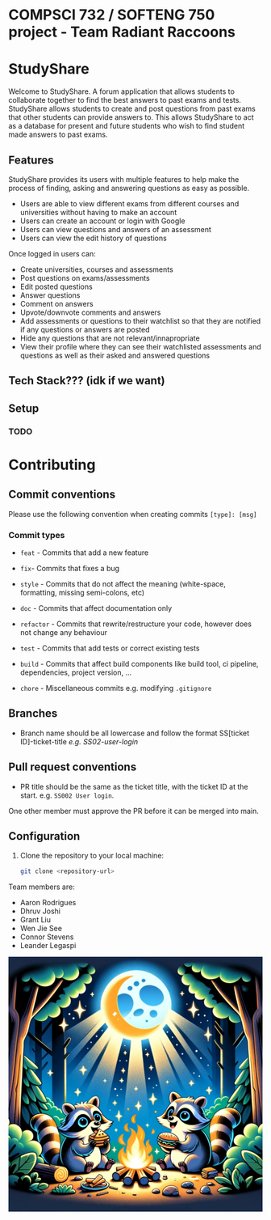 # COMPSCI 732 / SOFTENG 750 project - Team Radiant Raccoons
# StudyShare
Welcome to StudyShare. A forum application that allows students to collaborate together to find the best answers to past exams and tests. StudyShare allows students to create and post questions from past exams that other students can provide answers to. This allows StudyShare to act as a database for present and future students who wish to find student made answers to past exams. 

## Features
StudyShare provides its users with multiple features to help make the process of finding, asking and answering questions as easy as possible.
 - Users are able to view different exams from different courses and universities without having to make an account
 - Users can create an account or login with Google
 - Users can view questions and answers of an assessment
 - Users can view the edit history of questions
 
 Once logged in users can:
 - Create universities, courses and assessments
 - Post questions on exams/assessments
 - Edit posted questions
 - Answer questions
 - Comment on answers
 - Upvote/downvote comments and answers
 - Add assessments or questions to their watchlist so that they are notified if any questions or answers are posted
 - Hide any questions that are not relevant/innapropriate
 - View their profile where they can see their watchlisted assessments and questions as well as their asked and answered questions

## Tech Stack??? (idk if we want)

## Setup
### TODO

# Contributing 

## Commit conventions

Please use the following convention when creating commits `[type]: [msg]`

### Commit types

- `feat` - Commits that add a new feature

- `fix`- Commits that fixes a bug

- `style` - Commits that do not affect the meaning (white-space, formatting, missing semi-colons, etc)

- `doc` - Commits that affect documentation only

- `refactor` - Commits that rewrite/restructure your code, however does not change any behaviour

- `test` - Commits that add tests or correct existing tests

- `build` - Commits that affect build components like build tool, ci pipeline, dependencies, project version, ...

- `chore` - Miscellaneous commits e.g. modifying `.gitignore`

## Branches

- Branch name should be all lowercase and follow the format SS[ticket ID]-ticket-title _e.g. SS02-user-login_

## Pull request conventions

- PR title should be the same as the ticket title, with the ticket ID at the start. e.g. `SS002 User login`.

One other member must approve the PR before it can be merged into main.


## Configuration

1. Clone the repository to your local machine:

   ```bash
   git clone <repository-url>
   ```

Team members are:
- Aaron Rodrigues
- Dhruv Joshi
- Grant Liu
- Wen Jie See
- Connor Stevens
- Leander Legaspi

![](./group-image/Radiant%20Raccoons.webp)